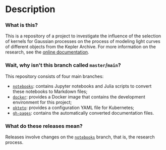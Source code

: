 # Description

### What is this?

This is a repository of a project to investigate the influence of the selection of kernels
for Gaussian processes on the process of modeling light curves of different objects from
the Kepler Archive. For more information on the research, see the
[online documentation](https://paveloom-c.github.io/GPKernels).

### Wait, why isn't this branch called `master`/`main`?

This repository consists of four main branches:
* [`notebooks`](https://github.com/paveloom-c/GPKernels/): contains Jupyter notebooks and
Julia scripts to convert these notebooks to Markdown files;
* [`docker`](https://github.com/paveloom-c/GPKernels/tree/docker): provides a Docker image
that contains the development environment for this project;
* [`okteto`](https://github.com/paveloom-c/GPKernels/tree/okteto): provides a configuration
YAML file for Kubernetes;
* [`gh-pages`](https://github.com/paveloom-c/GPKernels/tree/gh-pages): contains the
automatically converted documentation files.

### What do these releases mean?

Releases involve changes on the [`notebooks`](https://github.com/paveloom-c/GPKernels/)
branch, that is, the research process.
